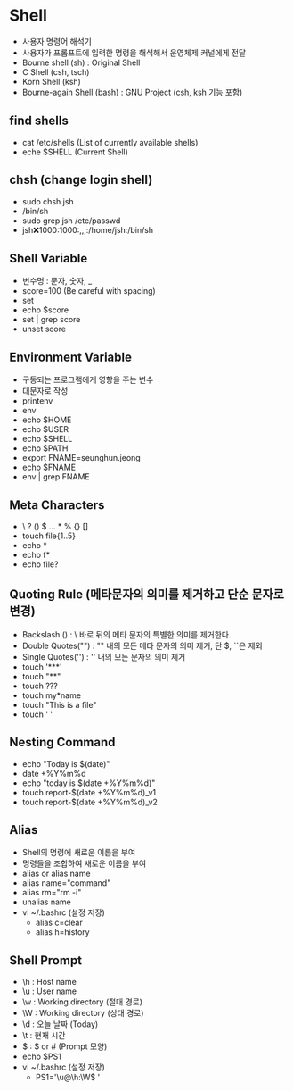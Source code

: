 # Shell

- 사용자 명령어 해석기
- 사용자가 프롬프트에 입력한 명령을 해석해서 운영체제 커널에게 전달
- Bourne shell (sh) : Original Shell
- C Shell (csh, tsch)
- Korn Shell (ksh)
- Bourne-again Shell (bash) : GNU Project (csh, ksh 기능 포함)

## find shells

- cat /etc/shells (List of currently available shells)
- eche $SHELL (Current Shell)

## chsh (change login shell)

- sudo chsh jsh
- /bin/sh
- sudo grep jsh /etc/passwd
- jsh:x:1000:1000:,,,:/home/jsh:/bin/sh

## Shell Variable

- 변수명 : 문자, 숫자, _
- score=100 (Be careful with spacing)
- set
- echo $score
- set | grep score
- unset score

## Environment Variable

- 구동되는 프로그램에게 영향을 주는 변수
- 대문자로 작성
- printenv
- env
- echo $HOME
- echo $USER
- echo $SHELL
- echo $PATH
- export FNAME=seunghun.jeong
- echo $FNAME
- env | grep FNAME

## Meta Characters

- \ ? () $ ... * % {} []
- touch file{1..5}
- echo *
- echo f*
- echo file?

## Quoting Rule (메타문자의 의미를 제거하고 단순 문자로 변경)

- Backslash (\) : \  바로 뒤의 메타 문자의 특별한 의미를 제거한다.
- Double Quotes("") : "" 내의 모든 메타 문자의 의미 제거, 단 $, ``은 제외
- Single Quotes('') : '' 내의 모든 문자의 의미 제거
- touch '***'
- touch "**"
- touch \?\?\?
- touch my\*name
- touch "This is a file"
- touch '  '

## Nesting Command

- echo "Today is $(date)"
- date +%Y%m%d
- echo "today is $(date +%Y%m%d)"
- touch report-$(date +%Y%m%d)_v1
- touch report-$(date +%Y%m%d)_v2

## Alias

- Shell의 명령에 새로운 이름을 부여
- 명령들을 조합하여 새로운 이름을 부여
- alias or alias name
- alias name="command"
- alias rm="rm -i"
- unalias name
- vi ~/.bashrc (설정 저장)
  - alias c=clear
  - alias h=history

## Shell Prompt

- \h : Host name
- \u : User name
- \w : Working directory (절대 경로)
- \W : Working directory (상대 경로)
- \d : 오늘 날짜 (Today)
- \t : 현재 시간
- \$ : $ or # (Prompt 모양)
- echo $PS1
- vi ~/.bashrc (설정 저장)
  - PS1='\u@\h:\W\$ '